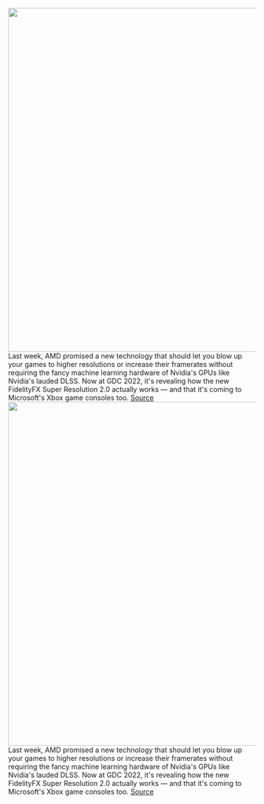 <img src='https://cdn.vox-cdn.com/thumbor/QSBfphCKuUZoKksTayElilhwDzw=/0x0:1920x1080/1200x0/filters:focal(0x0:1920x1080):no_upscale()/cdn.vox-cdn.com/uploads/chorus_asset/file/23340151/AMD_FSR_2_Temporal_Upscaling_Diagram_v2__1080p.jpg' width='700px' /><br/>
Last week, AMD promised a new technology that should let you blow up your games to higher resolutions or increase their framerates without requiring the fancy machine learning hardware of Nvidia's GPUs like Nvidia's lauded DLSS. Now at GDC 2022, it's revealing how the new FidelityFX Super Resolution 2.0 actually works — and that it's coming to Microsoft's Xbox game consoles too.
<a href='https://www.theverge.com/2022/3/23/22993152/amd-fsr-2-0-xbox-nvidia-gpus'> Source <a/><img src='https://cdn.vox-cdn.com/thumbor/QSBfphCKuUZoKksTayElilhwDzw=/0x0:1920x1080/1200x0/filters:focal(0x0:1920x1080):no_upscale()/cdn.vox-cdn.com/uploads/chorus_asset/file/23340151/AMD_FSR_2_Temporal_Upscaling_Diagram_v2__1080p.jpg' width='700px' /><br/>
Last week, AMD promised a new technology that should let you blow up your games to higher resolutions or increase their framerates without requiring the fancy machine learning hardware of Nvidia's GPUs like Nvidia's lauded DLSS. Now at GDC 2022, it's revealing how the new FidelityFX Super Resolution 2.0 actually works — and that it's coming to Microsoft's Xbox game consoles too.
<a href='https://www.theverge.com/2022/3/23/22993152/amd-fsr-2-0-xbox-nvidia-gpus'> Source <a/>